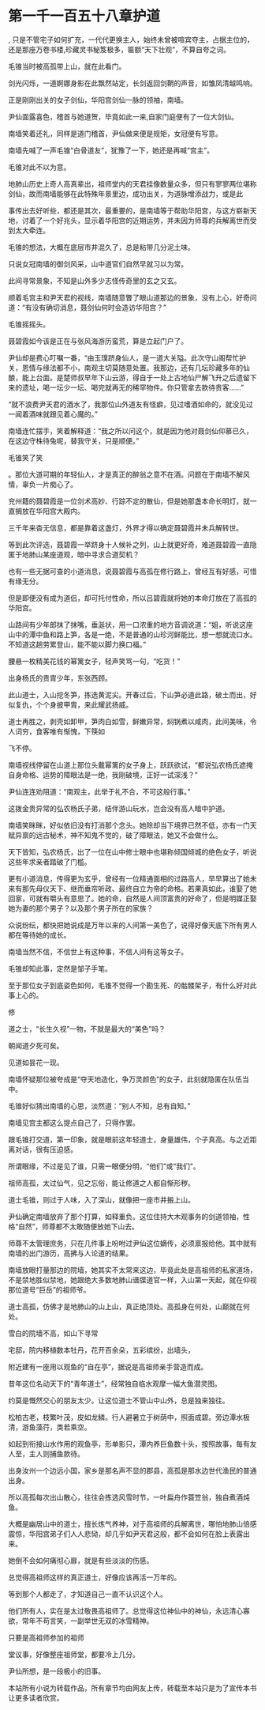 # 第一千一百五十八章护道
,  只是不管宅子如何扩充，一代代更换主人，始终未曾被喧宾夺主，占据主位的，还是那座万卷书楼,珍藏灵书秘笈极多，匾额“天下壮观”，不算自夸之词。
   毛锥当时被高孤带上山，就在此看门。
   剑光闪烁，一道婀娜身影在此飘然站定，长剑返回剑鞘的声音，如雏凤清越鸣响。
   正是刚刚出关的女子剑仙，华阳宫剑仙一脉的领袖，南墙。
   尹仙面露喜色，稽首与她道贺，毕竟如此一来,自家门庭便有了一位大剑仙。
   南墙笑着还礼，同样是道门稽首，尹仙做来便是规矩，女冠便有写意。
   南墙先喊了一声毛锥“白骨道友”，犹豫了一下，她还是再喊“宫主”。
   毛锥对此不以为意。
   地肺山历史上奇人高真辈出，祖师堂内的天君挂像数量众多，但只有寥寥两位堪称剑仙，故而南墙能够在此特殊年景里边，成功出关，为道脉增添战力，或是此
   事传出去好听些，都还是其次，最重要的，是南墙等于帮助华阳宫，与这方崭新天地，讨着了一个好兆头，显示着华阳宫的近期运势，并未因为师尊的兵解离世而受到太大牵连。
   毛锥的想法，大概在底层市井混久了，总是粘带几分泥土味。
   只说女冠南墙的御剑风采，山中道官们自然早就习以为常。
   此间寻常景象，不知是山外多少志怪传奇里的玄之又玄。
   顺着毛宫主和尹天君的视线，南墙随意瞥了眼山道那边的景象，没有上心，好奇问道：“有没有确切消息，聂剑仙何时会造访华阳宫？”
   毛锥摇摇头。
   聂碧霞如今该是正在与张风海游历蛮荒，算是立起门户了。
   尹仙却是费心叮嘱一番，“由玉璞跻身仙人，是一道大关隘。此次守山阁帮忙护关，恩情与缘法都不小，南观主切莫随意处置。我那边，还有几坛珍藏多年的仙酿，能上台面。是楚师叔早年下山云游，得自于一处上古地仙尸解飞升之后遗留下来的遗址，喝一坛少一坛、喝完就再无的稀罕物件。你只管拿去款待贵客……”
   “就不浪费尹天君的酒水了，我那位山外道友有怪癖，见过嗜酒如命的，就没见过一闻着酒味就跟见着心魔的。”
   南墙连忙摆手，笑着解释道：“我之所以问这个，就是因为他对聂剑仙仰慕已久，在这边守株待兔呢，替我守关，只是顺便。”
   毛锥笑了笑
   。那位大道可期的年轻仙人，才是真正的醉翁之意不在酒。问题在于南墙不解风情，辜负一片痴心了。
   兖州籍的聂碧霞是一位剑术高妙、行踪不定的散仙，但是她那盏本命长明灯，就一直搁放在华阳宫大殿内。
   三千年来杳无信息，都是靠着这盏灯，外界才得以确定聂碧霞并未兵解转世。
   等到此次评选，聂碧霞一举跻身十人候补之列，山上就更好奇，难道聂碧霞一直隐匿于地肺山某座道观，暗中寻求合道契机？
   也有一些无据可查的小道消息，说聂碧霞与高孤在修行路上，曾经互有好感，可惜有缘无分。
   但是即便没有成为道侣，却可托付性命，所以吕碧霞就将她的本命灯放在了高孤的华阳宫。
   山路间有少年郎抹了抹嘴，垂涎状，用一口浓重的地方音调说道：“姐，听说这座山中的潭中鱼和路上笋，各是一绝，不是普通的山珍河鲜能比，想一想就流口水。不知道这趟劳累登山，能不能以脚力换口福。”
   腰悬一枚精美花钱的幂篱女子，轻声笑骂一句，“吃货！”
   出身杨氏的贵胄少年，东张西顾。
   此山道士，入山挖冬笋，拣选黄泥尖。开春过后，下山笋必道此路，破土而出，好似复仇，个个身披甲胄，来此耀武扬威。
   道士再胜之，剥壳如卸甲，笋肉白如雪，鲜嫩异常，焖锅煮以咸肉，此间美味，令人词穷，食客唯有惭愧，下筷如
   飞不停。
   南墙视线停留在山道上那位头戴幂篱的女子身上，跃跃欲试，“都说弘农杨氏遮掩自身命格、运势的障眼法是一绝，我刚破境，正好一试深浅？”
   尹仙连连劝阻道：“南观主，此举于礼不合，不可这般行事。”
   这拨金贵异常的弘农杨氏子弟，结伴游山玩水，岂会没有高人暗中护道。
   南墙笑眯眯，好似依旧没有打消那个念头。她除却当下境界已然不低，亦有一门天赋异禀的远古秘术，神不知鬼不觉的，破了障眼法，她又不会做什么。
   天下皆知，弘农杨氏，出了一位在山中修士眼中也堪称倾国倾城的绝色女子，听说这些年求亲者踏破了门槛。
   更有小道消息，传得更为玄乎，曾经有一位精通面相的过路高人，早早算出了她未来有那先母仪天下、继而垂帘听政、最终自立为帝的命格。若果真如此，谁娶了她回家，可就有嚼头有意思了。她的命，自然是人间顶富贵的好命了，但是明媒正娶她为妻的那个男子？以及那个男子所在的家族？
   众说纷纭，都快把她说成是万年以来的人间第一美色了，说得好像天底下所有男人都在等待她的成长。
   南墙当然不信，不信世上有这种事，不信人间有这等女子。
   毛锥却知此事，定然是邹子手笔。
   至于那位女子到底姿色如何，毛锥不觉得一个勘生死、的骷髅架子，有什么好对此事上心的。
   修
   道之士，“长生久视”一物，不就是最大的“美色”吗？
   朝闻道夕死可矣。
   见道如昙花一现。
   南墙怀疑那位被夸成是“夺天地造化，争万灵颜色”的女子，此刻就隐匿在队伍当中。
   毛锥好似猜出南墙的心思，淡然道：“别人不知，总有自知。”
   南墙见宫主都这么提点自己了，只得作罢。
   跟毛锥打交道，第一印象，就是眼前这年轻道士，身量雄伟，个子真高。与之近距离对话，很有压迫感。
   所谓眼缘，不过是见了谁，只需一眼便分明，“他们”或“我们”。
   祖师高孤，太过仙气，见之忘俗，能让修道之人都自惭形秽。
   道士毛锥，则过于人味，入了深山，就像把一座市井搬上山。
   尹仙确定南墙放弃了那个打算，如释重负。这位住持大木观事务的剑道领袖，性格“自然”，师尊都不太敢随便放她下山去。
   师尊不太管理庶务，只在几件事上吩咐过尹仙这位嫡传，必须禀报给他。其中就有南墙的出门游历，高拂与人论道的结果。
   南墙放眼打量那边的院墙，她其实不太常来这边，毕竟此处是高祖师的私家道场，不是禁地胜似禁地，她跟绝大多数地肺山谱牒道官一样，入山第一天起，就在仰视那位道号“巨岳”的祖师爷。
   道士高孤，仿佛才是地肺山的山上山，真正绝顶处。高孤身在何处，山巅就在何处。
   雪白的院墙不高，如山下寻常
   宅邸，院内移植数本牡丹，花开百余朵，五彩缤纷，出墙头，
   附近建有一座用以观鱼的“自在亭”，据说是高祖师亲手营造而成。
   昔年这位名动天下的“青年道士”，经常独自临水观摩一幅大鱼潜灵图。
   约莫是慨然交心的朋友太少。让这位道士不管山中山外，总是独来独往。
   松柏古老，枝繁叶茂，皮如龙鳞。行人避暑立于树荫中，照面成碧。旁边潭水极清，游鱼藻荇，类若乘空。
   如起到衔接山水作用的观鱼亭，形单影只，潭内养巨鱼数十头，按照故事，每有友人至，主人则捕鱼款待。
   出身汝州一个边远小国，家乡是那名声不显的郡县，高孤是那水边世代渔民的普通出身。
   所以高孤每次出山散心，往往会拣选风雪时节，一叶扁舟作蓑笠翁，独自煮酒炖鱼。
   大概是幽居山中的道士，擅长炼气养神，对于高祖师的兵解离世，哪怕地肺山倍感震惊，华阳宫弟子们人人悲恸，却几乎如尹天君这般，都不会如何在脸上表露出来。
   她倒不会如何痛彻心扉，就是有些淡淡的伤感。
   总觉得高祖师这样的真正道士，好像应该再活一万年的。
   等到那个人都走了，才知道自己一直不认识这个人。
   他们所有人，实在是太过敬畏高祖师了。总觉得这位神仙中的神仙，永远清心寡欲，常年不苟言笑，一副举世无双的冰雪精神。
   只要是高祖师参加的祖师
   堂议事，好像整座祖师堂，都要冷上几分。
   尹仙所想，是一段极小的旧事。
  本站所有小说为转载作品，所有章节均由网友上传，转载至本站只是为了宣传本书让更多读者欣赏。